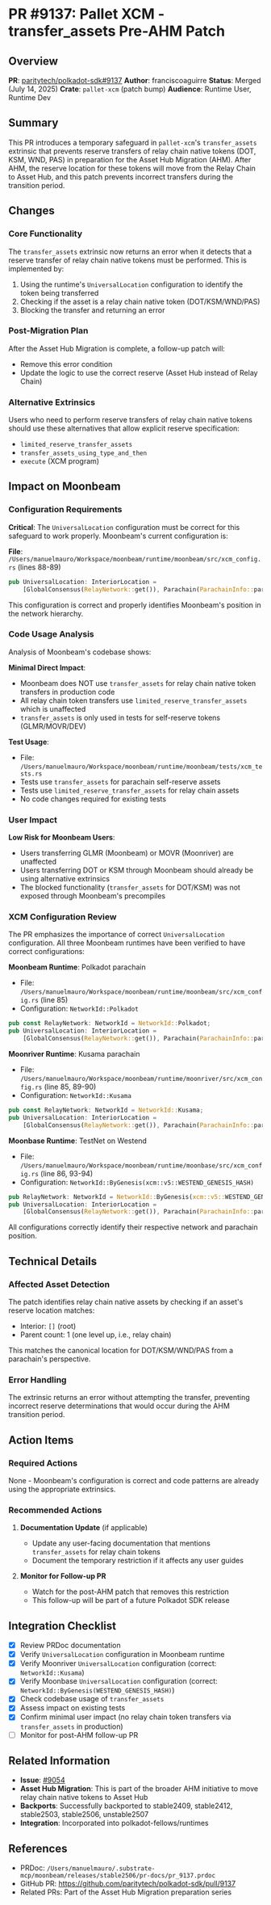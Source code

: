 # PR #9137: Pallet XCM - transfer_assets Pre-AHM Patch

## Overview

**PR**: [paritytech/polkadot-sdk#9137](https://github.com/paritytech/polkadot-sdk/pull/9137)
**Author**: franciscoaguirre
**Status**: Merged (July 14, 2025)
**Crate**: `pallet-xcm` (patch bump)
**Audience**: Runtime User, Runtime Dev

## Summary

This PR introduces a temporary safeguard in `pallet-xcm`'s `transfer_assets` extrinsic that prevents reserve transfers of relay chain native tokens (DOT, KSM, WND, PAS) in preparation for the Asset Hub Migration (AHM). After AHM, the reserve location for these tokens will move from the Relay Chain to Asset Hub, and this patch prevents incorrect transfers during the transition period.

## Changes

### Core Functionality

The `transfer_assets` extrinsic now returns an error when it detects that a reserve transfer of relay chain native tokens must be performed. This is implemented by:

1. Using the runtime's `UniversalLocation` configuration to identify the token being transferred
2. Checking if the asset is a relay chain native token (DOT/KSM/WND/PAS)
3. Blocking the transfer and returning an error

### Post-Migration Plan

After the Asset Hub Migration is complete, a follow-up patch will:
- Remove this error condition
- Update the logic to use the correct reserve (Asset Hub instead of Relay Chain)

### Alternative Extrinsics

Users who need to perform reserve transfers of relay chain native tokens should use these alternatives that allow explicit reserve specification:
- `limited_reserve_transfer_assets`
- `transfer_assets_using_type_and_then`
- `execute` (XCM program)

## Impact on Moonbeam

### Configuration Requirements

**Critical**: The `UniversalLocation` configuration must be correct for this safeguard to work properly. Moonbeam's current configuration is:

**File**: `/Users/manuelmauro/Workspace/moonbeam/runtime/moonbeam/src/xcm_config.rs` (lines 88-89)
```rust
pub UniversalLocation: InteriorLocation =
    [GlobalConsensus(RelayNetwork::get()), Parachain(ParachainInfo::parachain_id().into())].into();
```

This configuration is correct and properly identifies Moonbeam's position in the network hierarchy.

### Code Usage Analysis

Analysis of Moonbeam's codebase shows:

**Minimal Direct Impact**:
- Moonbeam does NOT use `transfer_assets` for relay chain native token transfers in production code
- All relay chain token transfers use `limited_reserve_transfer_assets` which is unaffected
- `transfer_assets` is only used in tests for self-reserve tokens (GLMR/MOVR/DEV)

**Test Usage**:
- File: `/Users/manuelmauro/Workspace/moonbeam/runtime/moonbeam/tests/xcm_tests.rs`
- Tests use `transfer_assets` for parachain self-reserve assets
- Tests use `limited_reserve_transfer_assets` for relay chain assets
- No code changes required for existing tests

### User Impact

**Low Risk for Moonbeam Users**:
- Users transferring GLMR (Moonbeam) or MOVR (Moonriver) are unaffected
- Users transferring DOT or KSM through Moonbeam should already be using alternative extrinsics
- The blocked functionality (`transfer_assets` for DOT/KSM) was not exposed through Moonbeam's precompiles

### XCM Configuration Review

The PR emphasizes the importance of correct `UniversalLocation` configuration. All three Moonbeam runtimes have been verified to have correct configurations:

**Moonbeam Runtime**: Polkadot parachain
- File: `/Users/manuelmauro/Workspace/moonbeam/runtime/moonbeam/src/xcm_config.rs` (line 85)
- Configuration: `NetworkId::Polkadot`
```rust
pub const RelayNetwork: NetworkId = NetworkId::Polkadot;
pub UniversalLocation: InteriorLocation =
    [GlobalConsensus(RelayNetwork::get()), Parachain(ParachainInfo::parachain_id().into())].into();
```

**Moonriver Runtime**: Kusama parachain
- File: `/Users/manuelmauro/Workspace/moonbeam/runtime/moonriver/src/xcm_config.rs` (line 85, 89-90)
- Configuration: `NetworkId::Kusama`
```rust
pub const RelayNetwork: NetworkId = NetworkId::Kusama;
pub UniversalLocation: InteriorLocation =
    [GlobalConsensus(RelayNetwork::get()), Parachain(ParachainInfo::parachain_id().into())].into();
```

**Moonbase Runtime**: TestNet on Westend
- File: `/Users/manuelmauro/Workspace/moonbeam/runtime/moonbase/src/xcm_config.rs` (line 86, 93-94)
- Configuration: `NetworkId::ByGenesis(xcm::v5::WESTEND_GENESIS_HASH)`
```rust
pub RelayNetwork: NetworkId = NetworkId::ByGenesis(xcm::v5::WESTEND_GENESIS_HASH);
pub UniversalLocation: InteriorLocation =
    [GlobalConsensus(RelayNetwork::get()), Parachain(ParachainInfo::parachain_id().into())].into();
```

All configurations correctly identify their respective network and parachain position.

## Technical Details

### Affected Asset Detection

The patch identifies relay chain native assets by checking if an asset's reserve location matches:
- Interior: `[]` (root)
- Parent count: 1 (one level up, i.e., relay chain)

This matches the canonical location for DOT/KSM/WND/PAS from a parachain's perspective.

### Error Handling

The extrinsic returns an error without attempting the transfer, preventing incorrect reserve determinations that would occur during the AHM transition period.

## Action Items

### Required Actions
None - Moonbeam's configuration is correct and code patterns are already using the appropriate extrinsics.

### Recommended Actions

1. **Documentation Update** (if applicable)
   - Update any user-facing documentation that mentions `transfer_assets` for relay chain tokens
   - Document the temporary restriction if it affects any user guides

2. **Monitor for Follow-up PR**
   - Watch for the post-AHM patch that removes this restriction
   - This follow-up will be part of a future Polkadot SDK release

## Integration Checklist

- [x] Review PRDoc documentation
- [x] Verify `UniversalLocation` configuration in Moonbeam runtime
- [x] Verify Moonriver `UniversalLocation` configuration (correct: `NetworkId::Kusama`)
- [x] Verify Moonbase `UniversalLocation` configuration (correct: `NetworkId::ByGenesis(WESTEND_GENESIS_HASH)`)
- [x] Check codebase usage of `transfer_assets`
- [x] Assess impact on existing tests
- [x] Confirm minimal user impact (no relay chain token transfers via `transfer_assets` in production)
- [ ] Monitor for post-AHM follow-up PR

## Related Information

- **Issue**: [#9054](https://github.com/paritytech/polkadot-sdk/issues/9054)
- **Asset Hub Migration**: This is part of the broader AHM initiative to move relay chain native tokens to Asset Hub
- **Backports**: Successfully backported to stable2409, stable2412, stable2503, stable2506, unstable2507
- **Integration**: Incorporated into polkadot-fellows/runtimes

## References

- PRDoc: `/Users/manuelmauro/.substrate-mcp/moonbeam/releases/stable2506/pr-docs/pr_9137.prdoc`
- GitHub PR: https://github.com/paritytech/polkadot-sdk/pull/9137
- Related PRs: Part of the Asset Hub Migration preparation series
